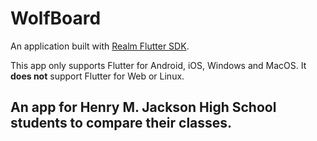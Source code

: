# WolfBoard

An application built with [Realm Flutter SDK](https://www.mongodb.com/docs/realm/sdk/flutter/).

This app only supports Flutter for Android, iOS, Windows and MacOS.
It **does not** support Flutter for Web or Linux.

## An app for Henry M. Jackson High School students to compare their classes. 
